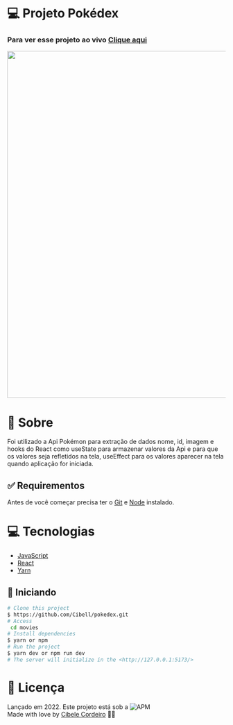 # 💻 Projeto Pokédex
### Para ver esse projeto ao vivo [**Clique aqui**](https://cibell-pokedex.netlify.app/)
<p align="center">
<img src="https://media.giphy.com/media/nQUHzZLaJ7zq22V2zr/giphy.gif" width="800px">
<p/>

# :speech_balloon: Sobre

Foi utilizado a Api Pokémon para extração de dados nome, id, imagem e hooks do React como useState para armazenar valores da Api e para que os valores
seja refletidos na tela, useEffect para os valores aparecer na tela quando aplicação for iniciada.

## :white_check_mark: Requirementos ##

Antes de você começar precisa ter o [Git](https://git-scm.com) e [Node](https://nodejs.org/en/) instalado.


# :computer: Tecnologias

- [JavaScript](https://developer.mozilla.org/pt-BR/docs/Web/JavaScript)
- [React](https://pt-br.reactjs.org/)
- [Yarn](https://yarnpkg.com/)

## :checkered_flag: Iniciando ##

```bash
# Clone this project
$ https://github.com/Cibell/pokedex.git
# Access
 cd movies
# Install dependencies
$ yarn or npm 
# Run the project
$ yarn dev or npm run dev 
# The server will initialize in the <http://127.0.0.1:5173/>
```

# :closed_book: Licença

Lançado em 2022. Este projeto está sob a ![APM](https://img.shields.io/apm/l/dev)<br>
Made with love by [Cibele Cordeiro](https://github.com/Cibell) 💜🚀

